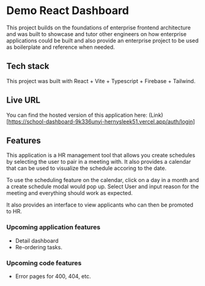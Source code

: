 # Demo React Dashboard

This project builds on the foundations of enterprise frontend architecture and was built to showcase and tutor other engineers on how enterprise applications could
be built and also provide an enterprise project to be used as boilerplate and reference when needed.

## Tech stack

This project was built with React + Vite + Typescript + Firebase + Tailwind.

## Live URL

You can find the hosted version of this application here: (Link)[https://school-dashboard-9k336unyi-hernysleek51.vercel.app/auth/login]


## Features

This application is a HR management tool that allows you create schedules by selecting the user to pair in a meeting with.
It also provides a calendar that can be used to visualize the schedule accoring to the date.

To use the scheduling feature on the calendar, click on a day in a month and a create schedule modal would pop up.
Select User and input reason for the meeting and everything should work as expected.

It also provides an interface to view applicants who can then be promoted to HR.

### Upcoming application features

- Detail dashboard
- Re-ordering tasks.

### Upcoming code features

- Error pages for 400, 404, etc.

